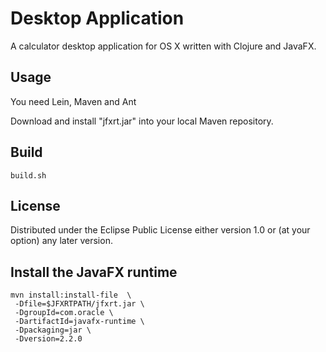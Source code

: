 # Desktop Application

A calculator desktop application for OS X written with Clojure and JavaFX.

## Usage

You need Lein, Maven and Ant

Download and install "jfxrt.jar" into your local Maven repository.

## Build

```
build.sh
```

## License

Distributed under the Eclipse Public License either version 1.0 or (at
your option) any later version.

## Install the JavaFX runtime

```
mvn install:install-file  \
 -Dfile=$JFXRTPATH/jfxrt.jar \
 -DgroupId=com.oracle \
 -DartifactId=javafx-runtime \
 -Dpackaging=jar \
 -Dversion=2.2.0
```
